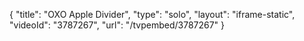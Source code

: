 {
    "title": "OXO Apple Divider",
    "type": "solo",
    "layout": "iframe-static",
    "videoId": "3787267",
    "url": "\/tvpembed\/3787267"
}